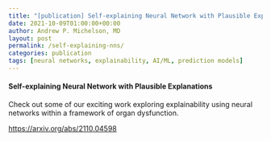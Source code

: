 ```yaml
---
title: "[publication] Self-explaining Neural Network with Plausible Explanations"
date: 2021-10-09T01:00:00+00:00
author: Andrew P. Michelson, MD
layout: post
permalink: /self-explaining-nns/
categories: publication
tags: [neural networks, explainability, AI/ML, prediction models]
---
```


#### Self-explaining Neural Network with Plausible Explanations

Check out some of our exciting work exploring explainability using neural networks within a framework of organ dysfunction. 
<br>

[https://arxiv.org/abs/2110.04598
](https://arxiv.org/abs/2110.04598)
